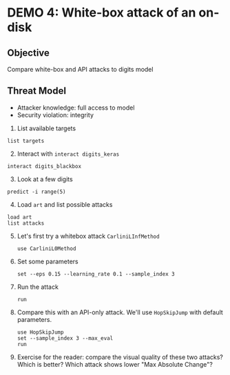 # DEMO 4: White-box attack of an on-disk

## Objective
Compare white-box and API attacks to digits model

## Threat Model
- Attacker knowledge: full access to model
- Security violation: integrity

1. List available targets
  ```
  list targets
  ```


2. Interact with `interact digits_keras`
  ```
  interact digits_blackbox
  ```

3. Look at a few digits
  ```
  predict -i range(5)
  ```


4. Load `art` and list possible attacks
  ```
  load art
  list attacks
  ```


5. Let's first try a whitebox attack `CarliniLInfMethod`
   ```
   use CarliniL0Method
   ```

6. Set some parameters
   ```
   set --eps 0.15 --learning_rate 0.1 --sample_index 3
   ```

7. Run the attack
   ```
   run
   ```

8. Compare this with an API-only attack.  We'll use `HopSkipJump` with default parameters.
   ```
   use HopSkipJump
   set --sample_index 3 --max_eval
   run
   ```

9. Exercise for the reader: compare the visual quality of these two attacks?  Which is better?  Which attack shows lower "Max Absolute Change"?
